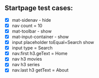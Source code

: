 ## Startpage test cases:
  - [x] mat-sidenav - hide
  - [x] nav count = 10
  - [x] mat-toolbar - show
  - [x] mat-input-container - show
  - [x] input placeholder toEqual=Search show
  - [X] input type = Search
  - [x] nav.first h3.geText = Home
  - [x] nav h3 movies
  - [x] nav h3 series
  - [x] nav.last h3 getText = About